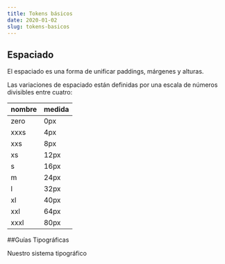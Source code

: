 ```yaml
---
title: Tokens básicos
date: 2020-01-02
slug: tokens-basicos
---
```


## Espaciado

El espaciado es una forma de unificar paddings, márgenes y alturas.

Las variaciones de espaciado están definidas por una escala de números divisibles entre cuatro:

|nombre   |medida   |
|---------|---------|
|zero     |0px      |
|xxxs     |4px      |
|xxs      |8px      |
|xs       |12px     |
|s        |16px     |
|m        |24px     |
|l        |32px     |
|xl       |40px     |
|xxl      |64px     |
|xxxl     |80px     |

##Guías Tipográficas

Nuestro sistema tipográfico